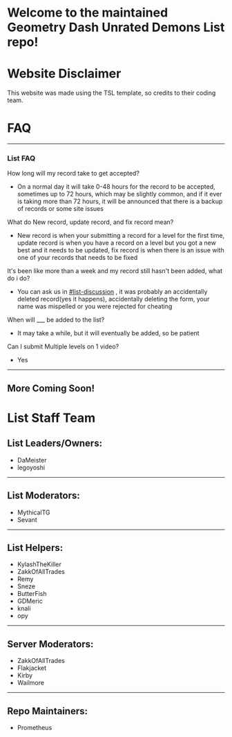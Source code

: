# Welcome to the maintained Geometry Dash Unrated Demons List repo!

# Website Disclaimer

This website was made using the TSL template, so credits to their coding team.

# FAQ

---
### List FAQ

How long will my record take to get accepted?

- On a normal day it will take 0-48 hours for the record to be accepted,
  sometimes up to 72 hours, which may be slightly common, and if it ever is
  taking more than 72 hours, it will be announced that there is a backup of
  records or some site issues

What do New record, update record, and fix record mean?

- New record is when your submitting a record for a level for the first time,
  update record is when you have a record on a level but you got a new best and
  it needs to be updated, fix record is when there is an issue with one of your
  records that needs to be fixed

It's been like more than a week and my record still hasn't been added, what do i
do?

- You can ask us in
  [#list-discussion](https://discord.com/channels/381513933250494475/381968184875417610)
  , it was probably an accidentally deleted record(yes it happens), accidentally
  deleting the form, your name was mispelled or you were rejected for cheating

When will \_\_\_ be added to the list?

- It may take a while, but it will eventually be added, so be patient

Can I submit Multiple levels on 1 video?

- Yes

---

## More Coming Soon!

# List Staff Team

## List Leaders/Owners:

- DaMeister
- legoyoshi

---

## List Moderators:

- MythicalTG
- Sevant

---

## List Helpers:

- KylashTheKiller
- ZakkOfAllTrades
- Remy
- Sneze
- ButterFish
- GDMeric
- knali
- opy

---

## Server Moderators:

- ZakkOfAllTrades
- Flakjacket
- Kirby
- Wailmore

---

## Repo Maintainers:

- Prometheus
